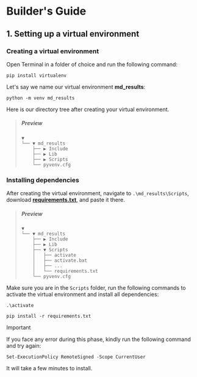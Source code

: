 # Builder's Guide

## 1. Setting up a virtual environment

### Creating a virtual environment
Open Terminal in a folder of choice and run the following command:

```
pip install virtualenv
```

Let's say we name our virtual environment **md_results**:
```
python -m venv md_results
```

Here is our directory tree after creating your virtual environment.

> ##### Preview
> 
>     ▼
>     └── ▼ md_results
>         ├── ▶ Include
>         ├── ▶ Lib
>         ├── ▶ Scripts
>         └── pyvenv.cfg

### Installing dependencies
After creating the virtual environment, navigate to `.\md_results\Scripts`, download [**requirements.txt**](requirements.txt), and paste it there.

> ##### Preview
>
>     ▼
>     └── ▼ md_results
>         ├── ▶ Include
>         ├── ▶ Lib
>         ├── ▼ Scripts
>         │   ├── activate
>         │   ├── activate.bat
>         │   ├── ...
>         │   └── requirements.txt
>         └── pyvenv.cfg

Make sure you are in the `Scripts` folder, run the following commands to activate the virtual environment and install all dependencies:

```
.\activate
```
```
pip install -r requirements.txt
```

> [!IMPORTANT]  
> If you face any error during this phase, kindly run the following command and try again:
> 
>     Set-ExecutionPolicy RemoteSigned -Scope CurrentUser

It will take a few minutes to install.
